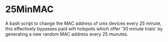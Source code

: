 # 25MinMAC
A bash script to change the MAC address of unix devices every 25 minute, this effectively bypasses paid wifi hotspots which offer '30 minute trials' by generating a new random MAC address every 25 munutes. 
